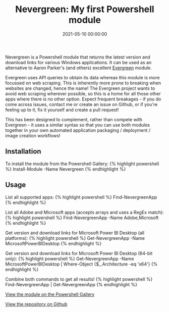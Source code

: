 ﻿---
title: 'Nevergreen: My first Powershell module'
slug: nevergreen-my-first-powershell-module
date: '2021-05-10 00:00:00'
layout: single
classes: wide
categories:
  - Powershell
tags:
  - Powershell
---

Nevergreen is a Powershell module that returns the latest version and download links for various Windows applications. It can be used as an alternative to Aaron Parker's (and others) excellent [Evergreen](https://stealthpuppy.com/Evergreen/index.html) module.

<!--More-->
Evergreen uses API queries to obtain its data whereas this module is more focussed on web scraping. This is inherently more prone to breaking when websites are changed, hence the name! The Evergreen project wants to avoid web scraping wherever possible, so this is a home for all those other apps where there is no other option. Expect frequent breakages - if you do come across issues, contact me or create an issue on Github, or if you're feeling up to it, fix it yourself and create a pull request!

This has been designed to complement, rather than compete with Evergreen - it uses a similar syntax so that you can use both modules together in your own automated application packaging / deployment / image creation workflows!

## Installation
To install the module from the Powershell Gallery:
{% highlight powershell %}
Install-Module -Name Nevergreen
{% endhighlight %}

## Usage
List all supported apps:
{% highlight powershell %}
Find-NevergreenApp
{% endhighlight %}

List all Adobe and Microsoft apps (accepts arrays and uses a RegEx match):
{% highlight powershell %}
Find-NevergreenApp -Name Adobe,Microsoft
{% endhighlight %}

Get version and download links for Microsoft Power BI Desktop (all platforms):
{% highlight powershell %}
Get-NevergreenApp -Name MicrosoftPowerBIDesktop
{% endhighlight %}

Get version and download links for Microsoft Power BI Desktop (64-bit only):
{% highlight powershell %}
Get-NevergreenApp -Name MicrosoftPowerBIDesktop | Where-Object {$_.Architecture -eq 'x64'}
{% endhighlight %}

Combine both commands to get all results!
{% highlight powershell %}
Find-NevergreenApp | Get-NevergreenApp
{% endhighlight %}


[View the module on the Powershell Gallery](https://www.powershellgallery.com/packages/Nevergreen)

[View the repository on Github](https://github.com/DanGough/Nevergreen)
